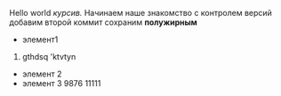 Hello world
*курсив.*
Начинаем наше знакомство с контролем версий
добавим второй коммит
сохраним
**полужирным**
* элемент1
1. gthdsq 'ktvtyn
* элемент 2
* элемент 3
9876
11111
